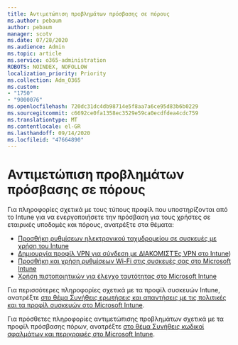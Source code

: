```yaml
---
title: Αντιμετώπιση προβλημάτων πρόσβασης σε πόρους
ms.author: pebaum
author: pebaum
manager: scotv
ms.date: 07/28/2020
ms.audience: Admin
ms.topic: article
ms.service: o365-administration
ROBOTS: NOINDEX, NOFOLLOW
localization_priority: Priority
ms.collection: Adm_O365
ms.custom:
- "1750"
- "9000076"
ms.openlocfilehash: 720dc31dc4db98714e5f8aa7a6ce95d83b6b0229
ms.sourcegitcommit: c6692ce0fa1358ec3529e59ca0ecdfdea4cdc759
ms.translationtype: MT
ms.contentlocale: el-GR
ms.lasthandoff: 09/14/2020
ms.locfileid: "47664890"
---
```

# <a name="troubleshoot-resource-access-issues"></a>Αντιμετώπιση προβλημάτων πρόσβασης σε πόρους

Για πληροφορίες σχετικά με τους τύπους προφίλ που υποστηρίζονται από το Intune για να ενεργοποιήσετε την πρόσβαση για τους χρήστες σε εταιρικές υποδομές και πόρους, ανατρέξτε στα θέματα:

- [Προσθήκη ρυθμίσεων ηλεκτρονικού ταχυδρομείου σε συσκευές με χρήση του Intune](https://docs.microsoft.com/intune/email-settings-configure)
- [Δημιουργία προφίλ VPN για σύνδεση με ΔΙΑΚΟΜΙΣΤΈς VPN στο Intune](https://docs.microsoft.com/intune/vpn-settings-configure))
- [Προσθήκη και χρήση ρυθμίσεων Wi-Fi στις συσκευές σας στο Microsoft Intune](https://docs.microsoft.com/intune/wi-fi-settings-configure)
- [Χρήση πιστοποιητικών για έλεγχο ταυτότητας στο Microsoft Intune](https://docs.microsoft.com/intune/certificates-configure)

Για περισσότερες πληροφορίες σχετικά με τα προφίλ συσκευών Intune, ανατρέξτε [στο θέμα Συνήθεις ερωτήσεις και απαντήσεις με τις πολιτικές και τα προφίλ συσκευών στο Microsoft Intune](https://docs.microsoft.com/intune/device-profile-troubleshoot).

Για πρόσθετες πληροφορίες αντιμετώπισης προβλημάτων σχετικά με τα προφίλ πρόσβασης πόρων, ανατρέξτε [στο θέμα Συνήθεις κωδικοί σφαλμάτων και περιγραφές στο Microsoft Intune](https://docs.microsoft.com/intune/troubleshoot-company-resource-access-problems).